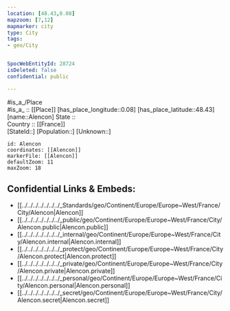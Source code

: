 ```yaml
---
location: [48.43,0.08] 
mapzoom: [7,12] 
mapmarker: city 
type: City
tags:
- geo/City


SpocWebEntityId: 28724
isDeleted: false
confidential: public

---
```

#is_a_/Place  
#is_a_ :: [[Place]] 
[has_place_longitude::0.08] 
[has_place_latitude::48.43] 
[name::Alencon] 
State ::  
Country :: [[France]]  
[StateId::] 
[Population::] 
[Unknown::] 


```leaflet
id: Alencon
coordinates: [[Alencon]] 
markerFile: [[Alencon]] 
defaultZoom: 11 
maxZoom: 18
```


## Confidential Links & Embeds: 
- [[../../../../../../../_Standards/geo/Continent/Europe/Europe~West/France/City/Alencon|Alencon]] 
- [[../../../../../../../_public/geo/Continent/Europe/Europe~West/France/City/Alencon.public|Alencon.public]] 
- [[../../../../../../../_internal/geo/Continent/Europe/Europe~West/France/City/Alencon.internal|Alencon.internal]] 
- [[../../../../../../../_protect/geo/Continent/Europe/Europe~West/France/City/Alencon.protect|Alencon.protect]] 
- [[../../../../../../../_private/geo/Continent/Europe/Europe~West/France/City/Alencon.private|Alencon.private]] 
- [[../../../../../../../_personal/geo/Continent/Europe/Europe~West/France/City/Alencon.personal|Alencon.personal]] 
- [[../../../../../../../_secret/geo/Continent/Europe/Europe~West/France/City/Alencon.secret|Alencon.secret]] 
